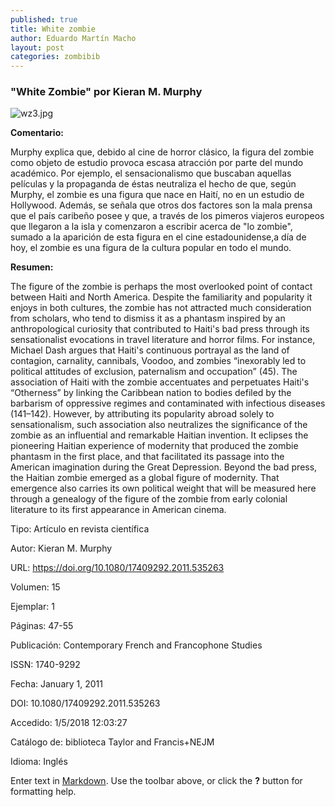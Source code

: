 ```yaml
---
published: true
title: White zombie
author: Eduardo Martín Macho
layout: post
categories: zombibib
---
```

### "White Zombie" por Kieran M. Murphy

![wz3.jpg]({{site.baseurl}}/images/zombis/wz3.jpg)



**Comentario:**

Murphy explica que, debido al cine de horror clásico, la figura del zombie como objeto de estudio provoca escasa atracción por parte del mundo académico. Por ejemplo, el sensacionalismo que buscaban aquellas películas y la propaganda de éstas neutraliza el hecho de que, según Murphy, el zombie es una figura que nace en Haití, no en un estudio de Hollywood. Además, se señala que otros dos factores son la mala prensa que el país caribeño posee y que, a través de los pimeros viajeros europeos que llegaron a la isla y comenzaron a escribir acerca de "lo zombie", sumado a la aparición de esta figura en el cine estadounidense,a día de hoy, el zombie es una figura de la cultura popular en todo el mundo.



**Resumen:**	

The figure of the zombie is perhaps the most overlooked point of contact between Haiti and North America. Despite the familiarity and popularity it enjoys in both cultures, the zombie has not attracted much consideration from scholars, who tend to dismiss it as a phantasm inspired by an anthropological curiosity that contributed to Haiti's bad press through its sensationalist evocations in travel literature and horror films. For instance, Michael Dash argues that Haiti's continuous portrayal as the land of contagion, carnality, cannibals, Voodoo, and zombies “inexorably led to political attitudes of exclusion, paternalism and occupation” (45). The association of Haiti with the zombie accentuates and perpetuates Haiti's “Otherness” by linking the Caribbean nation to bodies defiled by the barbarism of oppressive regimes and contaminated with infectious diseases (141–142). However, by attributing its popularity abroad solely to sensationalism, such association also neutralizes the significance of the zombie as an influential and remarkable Haitian invention. It eclipses the pioneering Haitian experience of modernity that produced the zombie phantasm in the first place, and that facilitated its passage into the American imagination during the Great Depression. Beyond the bad press, the Haitian zombie emerged as a global figure of modernity. That emergence also carries its own political weight that will be measured here through a genealogy of the figure of the zombie from early colonial literature to its first appearance in American cinema.


Tipo: 	Artículo en revista científica

Autor: 	Kieran M. Murphy

URL: 	https://doi.org/10.1080/17409292.2011.535263

Volumen: 	15

Ejemplar: 	1

Páginas: 	47-55

Publicación: 	Contemporary French and Francophone Studies

ISSN: 	1740-9292

Fecha: 	January 1, 2011

DOI: 	10.1080/17409292.2011.535263

Accedido: 	1/5/2018 12:03:27

Catálogo de: biblioteca 	Taylor and Francis+NEJM

Idioma: 	Inglés




Enter text in [Markdown](http://daringfireball.net/projects/markdown/). Use the toolbar above, or click the **?** button for formatting help.
